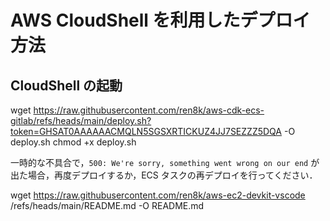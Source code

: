 # AWS CloudShell を利用したデプロイ方法

## CloudShell の起動

wget https://raw.githubusercontent.com/ren8k/aws-cdk-ecs-gitlab/refs/heads/main/deploy.sh?token=GHSAT0AAAAAACMQLN5SGSXRTICKUZ4JJ7SEZZZ5DQA -O deploy.sh
chmod +x deploy.sh

一時的な不具合で，`500: We're sorry, something went wrong on our end` が出た場合，再度デプロイするか，ECS タスクの再デプロイを行ってください．

wget https://raw.githubusercontent.com/ren8k/aws-ec2-devkit-vscode
/refs/heads/main/README.md -O README.md
